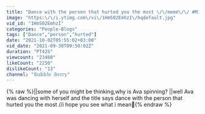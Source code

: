 ```yaml
---
title: "Dance with the person that hurted you the most \/\/meme\/\/ #MID \/\/read desc."
image: "https:\/\/i.ytimg.com\/vi\/1HmS02EmhzI\/hqdefault.jpg"
vid_id: "1HmS02EmhzI"
categories: "People-Blogs"
tags: ["Dance","person","hurted"]
date: "2021-10-02T05:55:02+03:00"
vid_date: "2021-09-30T09:50:02Z"
duration: "PT42S"
viewcount: "23480"
likeCount: "2250"
dislikeCount: "13"
channel: "𝔹𝕦𝕓𝕓𝕝𝕖 𝔹𝕖𝕣𝕣𝕪"
---
```

{% raw %}||some of you might be thinking,why is Ava spinning? ||well Ava was dancing with herself and the title says dance with the person that hurted you the most //i hope you see what i mean🙇{% endraw %}
